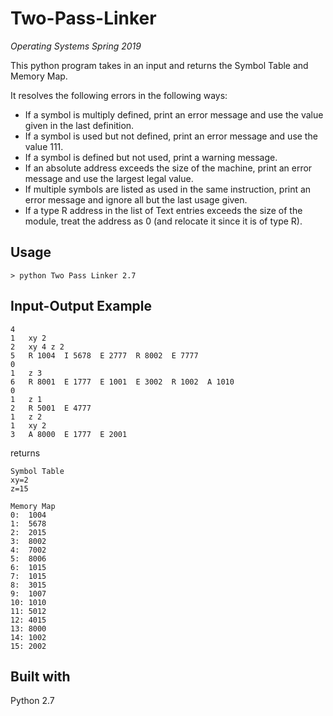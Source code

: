 # Two-Pass-Linker
*Operating Systems Spring 2019*

This python program takes in an input and returns the Symbol Table and Memory Map. 

It resolves the following errors in the following ways:

* If a symbol is multiply defined, print an error message and use the value given in the last definition.
* If a symbol is used but not defined, print an error message and use the value 111.
* If a symbol is defined but not used, print a warning message.
* If an absolute address exceeds the size of the machine, print an error message and use the largest legal value.
* If multiple symbols are listed as used in the same instruction, print an error message and ignore all but the last usage given.
* If a type R address in the list of Text entries exceeds the size of the module, treat the address as 0 (and relocate it since it is of type R).

## Usage

```
> python Two Pass Linker 2.7
```


## Input-Output Example

```
4
1   xy 2
2   xy 4 z 2
5   R 1004  I 5678  E 2777  R 8002  E 7777
0
1   z 3
6   R 8001  E 1777  E 1001  E 3002  R 1002  A 1010
0
1   z 1
2   R 5001  E 4777
1   z 2
1   xy 2
3   A 8000  E 1777  E 2001
```

returns 

```
Symbol Table
xy=2
z=15

Memory Map
0:  1004
1:  5678
2:  2015
3:  8002
4:  7002
5:  8006
6:  1015
7:  1015
8:  3015
9:  1007
10: 1010
11: 5012
12: 4015
13: 8000
14: 1002
15: 2002
```

## Built with

Python 2.7
